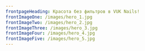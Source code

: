 ```yaml
---
frontpageHeading: Красота без фильтров в VUK Nails!
frontImageOne: /images/hero_1.jpg
frontImageTwo: /images/hero_2.jpg
frontImageThree: /images/hero_3.jpg
frontImageFour: /images/hero_4.jpg
frontImageFive: /images/hero_5.jpg
---
```

